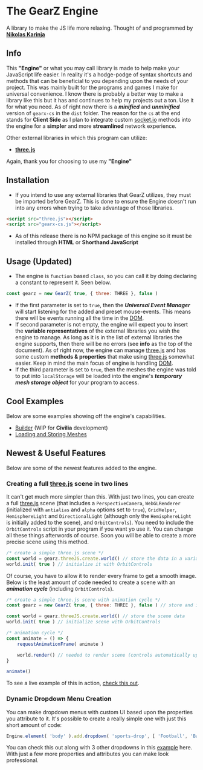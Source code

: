 # The GearZ Engine
A library to make the JS life more relaxing.
Thought of and programmed by **[Nikolas Karinja](https://instagram.com/______whiteboii)**

## Info
This **"Engine"** or what you may call library is made to help make your JavaScript life easier. In reality it's a hodge-podge of syntax shortcuts and methods that can be beneficial to you depending upon the needs of your project. This was mainly built for the programs and games I make for universal convenience. I know there is probably a better way to make a library like this but it has and continues to help my projects out a ton. Use it for what you need. As of right now there is a ***minified*** and ***unminified*** version of ``gearx-cs`` in the ``dist`` folder. The reason for the ``cs`` at the end stands for **Client Side** as I plan to integrate custom [socket.io](https://github.com/socketio/socket.io) methods into the engine for a **simpler** and more **streamlined** network experience.

Other external libraries in which this program can utilize:

* **[three.js](https://github.com/mrdoob/three.js/)**

Again, thank you for choosing to use my **"Engine"**

## Installation
* If you intend to use any external libraries that GearZ utilizes, they must be imported before GearZ. This is done to ensure the Engine doesn't run into any errors when trying to take advantage of those libraries.
```html
<script src="three.js"></script>
<script src="gearx-cs.js"></script>
```
* As of this release there is no NPM package of this engine so it must be installed through **HTML** or **Shorthand JavaScript**

## Usage (Updated)
* The engine is ``function`` based ``class``, so you can call it by doing declaring a constant to represent it. Seen below.
```javascript
const gearz = new GearZ( true, { three: THREE }, false )
```
* If the first parameter is set to ``true``, then the ***Universal Event Manager*** will start listening for the added and preset mouse-events. This means there will be events running all the time in the [DOM](https://developer.mozilla.org/en-US/docs/Web/API/Document_Object_Model/Introduction).
* If second parameter is not empty, the engine will expect you to insert the **variable representatives** of the external libraries you wish the engine to manage. As long as it is in the list of external libraries the engine supports, then there will be no errors (see **info** as the top of the document). As of right now, the engine can manage [three.js](https://github.com/mrdoob/three.js/) and has some custom **methods & properties** that make using [three.js](https://github.com/mrdoob/three.js/) somewhat easier. Keep in mind the main focus of engine is handling [DOM](https://developer.mozilla.org/en-US/docs/Web/API/Document_Object_Model/Introduction).
* If the third parameter is set to ``true``, then the meshes the engine was told to put into ``localStorage`` will be loaded into the engine's ***temporary mesh storage object*** for your program to access.

## Cool Examples
Below are some examples showing off the engine's capabilities.
* [Builder](https://gearshiftstudios.github.io/GearZ/examples/builder.html) (WIP for **Civilia** development)
* [Loading and Storing Meshes](https://gearshiftstudios.github.io/GearZ/examples/loading_stored_meshes.html)

## Newest & Useful Features
Below are some of the newest features added to the engine.

### Creating a full [three.js](https://github.com/mrdoob/three.js/) scene in two lines
It can't get much more simpler than this. With just two lines, you can create a full [three.js](https://github.com/mrdoob/three.js/) scene (that includes a ``PerspectiveCamera``, ``WebGLRenderer`` (initialized with ``antialias`` and ``alpha`` options set to ``true``), ``GridHelper``, ``HemisphereLight`` and ``DirectionalLight`` (although only the ``HemisphereLight`` is initially added to the scene), and ``OrbitControls``). You need to include the ``OrbitControls`` script in your program if you want yo use it. You can change all these things afterwords of course. Soon you will be able to create a more precise scene using this method.
```javascript
/* create a simple three.js scene */
const world = gearz.threeJS.create.world() // store the data in a variable
world.init( true ) // initialize it with OrbitControls
```
Of course, you have to allow it to render every frame to get a smooth image. Below is the least amount of code needed to create a scene with an ***animation cycle*** (including ``OrbitControls``).
```javascript
/* create a simple three.js scene with animation cycle */
const gearz = new GearZ( true, { three: THREE }, false ) // store and intialize engine data

const world = gearz.threeJS.create.world() // store the scene data
world.init( true ) // initialize scene with OrbitControls

/* animation cycle */
const animate = () => {
    requestAnimationFrame( animate )

    world.render() // needed to render scene (controls automatically update)
}

animate()
```
To see a live example of this in action, [check this out](https://gearshiftstudios.github.io/GearZ/examples/simple_three_scene.html).

### Dynamic Dropdown Menu Creation
You can make dropdown menus with custom UI based upon the properties you attribute to it. It's possible to create a really simple one with just this short amount of code:
```javascript
Engine.element( 'body' ).add.dropdown( 'sports-drop', [ 'Football', 'Baseball', 'Basketball' ], {}, { width: 13, mL: 1, mT: 1 }, { tI: 'Pick a Sport' }, {}, {} )
```
You can check this out along with 3 other dropdowns in this [example](https://gearshiftstudios.github.io/GearZ/examples/dropdowns.html) here. With just a few more properties and attributes you can make look professional.
